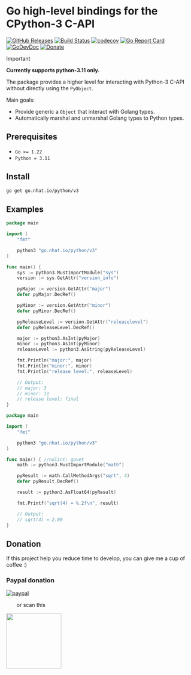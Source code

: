 # Go high-level bindings for the CPython-3 C-API

[![GitHub Releases](https://img.shields.io/github/v/release/nhatthm/go-python)](https://github.com/nhatthm/go-python/releases/latest)
[![Build Status](https://github.com/nhatthm/go-python/actions/workflows/test.yaml/badge.svg)](https://github.com/nhatthm/go-python/actions/workflows/test.yaml)
[![codecov](https://codecov.io/gh/nhatthm/go-python/branch/master/graph/badge.svg?token=eTdAgDE2vR)](https://codecov.io/gh/nhatthm/go-python)
[![Go Report Card](https://goreportcard.com/badge/go.nhat.io/python)](https://goreportcard.com/report/go.nhat.io/python)
[![GoDevDoc](https://img.shields.io/badge/dev-doc-00ADD8?logo=go)](https://pkg.go.dev/go.nhat.io/python)
[![Donate](https://img.shields.io/badge/Donate-PayPal-green.svg)](https://www.paypal.com/donate/?hosted_button_id=PJZSGJN57TDJY)

> [!IMPORTANT]
> **Currently supports python-3.11 only.**

The package provides a higher level for interacting with Python-3 C-API without directly using the `PyObject`.

Main goals:
- Provide generic a `Object` that interact with Golang types.
- Automatically marshal and unmarshal Golang types to Python types.

## Prerequisites

- `Go >= 1.22`
- `Python = 3.11`

## Install

```bash
go get go.nhat.io/python/v3
```

## Examples

```go
package main

import (
    "fmt"

    python3 "go.nhat.io/python/v3"
)

func main() {
    sys := python3.MustImportModule("sys")
    version := sys.GetAttr("version_info")

    pyMajor := version.GetAttr("major")
    defer pyMajor.DecRef()

    pyMinor := version.GetAttr("minor")
    defer pyMinor.DecRef()

    pyReleaseLevel := version.GetAttr("releaselevel")
    defer pyReleaseLevel.DecRef()

    major := python3.AsInt(pyMajor)
    minor := python3.AsInt(pyMinor)
    releaseLevel := python3.AsString(pyReleaseLevel)

    fmt.Println("major:", major)
    fmt.Println("minor:", minor)
    fmt.Println("release level:", releaseLevel)

    // Output:
    // major: 3
    // minor: 11
    // release level: final
}
```

```go
package main

import (
    "fmt"

    python3 "go.nhat.io/python/v3"
)

func main() { //nolint: govet
    math := python3.MustImportModule("math")

    pyResult := math.CallMethodArgs("sqrt", 4)
    defer pyResult.DecRef()

    result := python3.AsFloat64(pyResult)

    fmt.Printf("sqrt(4) = %.2f\n", result)

    // Output:
    // sqrt(4) = 2.00
}
```

## Donation

If this project help you reduce time to develop, you can give me a cup of coffee :)

### Paypal donation

[![paypal](https://www.paypalobjects.com/en_US/i/btn/btn_donateCC_LG.gif)](https://www.paypal.com/donate/?hosted_button_id=PJZSGJN57TDJY)

&nbsp;&nbsp;&nbsp;&nbsp;&nbsp;&nbsp;&nbsp;or scan this

<img src="https://user-images.githubusercontent.com/1154587/113494222-ad8cb200-94e6-11eb-9ef3-eb883ada222a.png" width="147px" />
